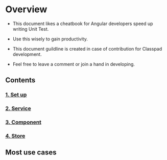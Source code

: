 # Overview
- This document likes a cheatbook for Angular developers speed up writing Unit Test.

- Use this wisely to gain productivity.

- This document guildline is created in case of contribution for Classpad development.

- Feel free to leave a comment or join a hand in developing.

## Contents
### [1. Set up](https://github.com/hoai97nam/angular_UT_document/blob/main/Setup.md)
### [2. Service](https://github.com/hoai97nam/angular_UT_document/blob/main/Service.md)
### [3. Component](https://github.com/hoai97nam/angular_UT_document/blob/main/Service.md)
### [4. Store]()
## Most use cases


